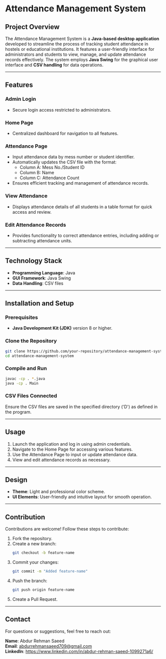 # Attendance Management System  

## Project Overview  
The Attendance Management System is a **Java-based desktop application** developed to streamline the process of tracking student attendance in hostels or educational institutions. It features a user-friendly interface for administrators and students to view, manage, and update attendance records effectively. The system employs **Java Swing** for the graphical user interface and **CSV handling** for data operations.  

---

## Features  

### Admin Login  
- Secure login access restricted to administrators.  

### Home Page  
- Centralized dashboard for navigation to all features.  

### Attendance Page  
- Input attendance data by mess number or student identifier.  
- Automatically updates the CSV file with the format:  
  - Column A: Mess No./Student ID  
  - Column B: Name  
  - Column C: Attendance Count  
- Ensures efficient tracking and management of attendance records.  

### View Attendance  
- Displays attendance details of all students in a table format for quick access and review.  

### Edit Attendance Records  
- Provides functionality to correct attendance entries, including adding or subtracting attendance units.  

---

## Technology Stack  
- **Programming Language**: Java  
- **GUI Framework**: Java Swing  
- **Data Handling**: CSV files  

---

## Installation and Setup  

### Prerequisites  
- **Java Development Kit (JDK)** version 8 or higher.  

### Clone the Repository  
```bash  
git clone https://github.com/your-repository/attendance-management-system.git  
cd attendance-management-system  
```  

### Compile and Run  
```bash  
javac -cp . *.java  
java -cp . Main  
```  

### CSV Files Connected  
Ensure the CSV files are saved in the specified directory ('D') as defined in the program.  

---

## Usage  
1. Launch the application and log in using admin credentials.  
2. Navigate to the Home Page for accessing various features.  
3. Use the Attendance Page to input or update attendance data.  
4. View and edit attendance records as necessary.  

---

## Design  
- **Theme**: Light and professional color scheme.  
- **UI Elements**: User-friendly and intuitive layout for smooth operation.  

---

## Contribution  
Contributions are welcome! Follow these steps to contribute:  
1. Fork the repository.  
2. Create a new branch:  
   ```bash  
   git checkout -b feature-name  
   ```  
3. Commit your changes:  
   ```bash  
   git commit -m "Added feature-name"  
   ```  
4. Push the branch:  
   ```bash  
   git push origin feature-name  
   ```  
5. Create a Pull Request.  

---

## Contact  
For questions or suggestions, feel free to reach out:  

**Name**: Abdur Rehman Saeed  
**Email**: abdurrehmansaeed709@gmail.com  
**LinkedIn**: https://www.linkedin.com/in/abdur-rehman-saeed-1099271a6/

